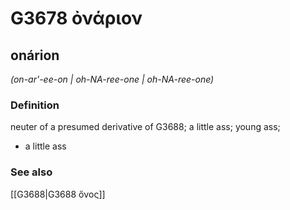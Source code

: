 # G3678 ὀνάριον

## onárion

_(on-ar'-ee-on | oh-NA-ree-one | oh-NA-ree-one)_

### Definition

neuter of a presumed derivative of G3688; a little ass; young ass; 

- a little ass

### See also

[[G3688|G3688 ὄνος]]
